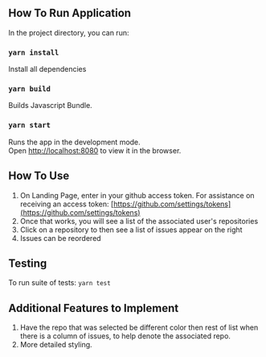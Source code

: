 ## How To Run Application

In the project directory, you can run:

### `yarn install`
Install all dependencies

### `yarn build`
Builds Javascript Bundle.

### `yarn start`
Runs the app in the development mode.<br>
Open [http://localhost:8080](http://localhost:8080) to view it in the browser.

## How To Use
1. On Landing Page, enter in your github access token. For assistance on receiving an access token: [https://github.com/settings/tokens](https://github.com/settings/tokens)
2. Once that works, you will see a list of the associated user's repositories
3. Click on a repository to then see a list of issues appear on the right
4. Issues can be reordered

## Testing
To run suite of tests: `yarn test`

## Additional Features to Implement
1. Have the repo that was selected be different color then rest of list when there is a column of issues, to help denote the associated repo.
2. More detailed styling.

